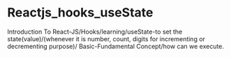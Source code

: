 # Reactjs_hooks_useState
Introduction To React-JS/Hooks/learning/useState-to set the state(value)/(whenever it is number, count, digits for incrementing or decrementing purpose)/ Basic-Fundamental Concept/how can we execute.
